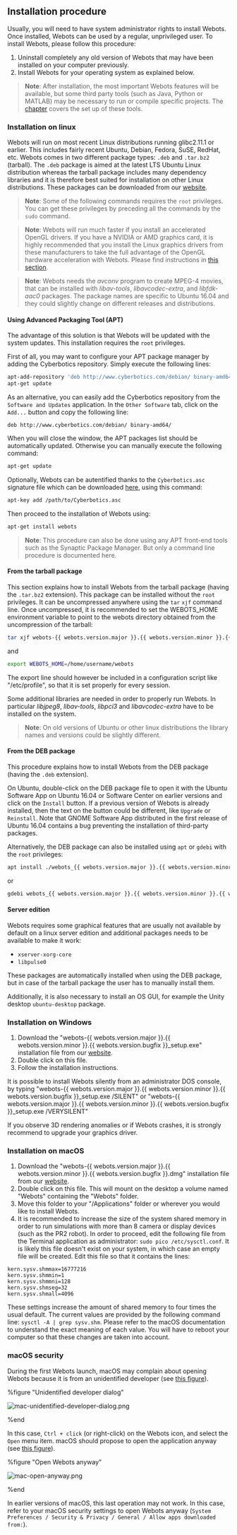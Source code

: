 ## Installation procedure

Usually, you will need to have system administrator rights to install Webots. Once installed, Webots can be used by a regular, unprivileged user. To install Webots, please follow this procedure:

1. Uninstall completely any old version of Webots that may have been installed on
your computer previously.
2. Install Webots for your operating system as explained below.

> **Note**:
After installation, the most important Webots features will be available, but
some third party tools (such as Java, Python or MATLAB) may be
necessary to run or compile specific projects. The
[chapter](language-setup.md) covers the set up of these tools.

### Installation on linux

Webots will run on most recent Linux distributions running glibc2.11.1 or
earlier. This includes fairly recent Ubuntu, Debian, Fedora, SuSE, RedHat, etc.
Webots comes in two different package types: `.deb` and `.tar.bz2` (tarball).
The `.deb` package is aimed at the latest LTS Ubuntu Linux distribution whereas the
tarball package includes many dependency libraries and it is therefore best
suited for installation on other Linux distributions. These packages can be
downloaded from our [website](http://www.cyberbotics.com/linux).

> **Note**:
Some of the following commands requires the `root` privileges. You can get these
privileges by preceding all the commands by the `sudo` command.

<!-- -->

> **Note**:
Webots will run much faster if you install an accelerated OpenGL drivers. If you
have a NVIDIA or AMD graphics card, it is highly recommended that you install
the Linux graphics drivers from these manufacturers to take the full advantage
of the OpenGL hardware acceleration with Webots. Please find instructions in
[this section](verifying-your-graphics-driver-installation.md).

<!-- -->

> **Note**:
Webots needs the *avconv* program to create MPEG-4 movies, that can be installed
with *libav-tools*, *libavcodec-extra*, and *libfdk-aac0* packages.
The package names are specific to Ubuntu 16.04 and they could slightly change on different releases and distributions.

#### Using Advanced Packaging Tool (APT)

The advantage of this solution is that Webots will be updated with the system
updates. This installation requires the `root` privileges.

First of all, you may want to configure your APT package manager by adding the Cyberbotics repository.
Simply execute the following lines:

```sh
apt-add-repository 'deb http://www.cyberbotics.com/debian/ binary-amd64/'
apt-get update
```

As an alternative, you can easily add the Cyberbotics repository from the
`Software and Updates` application.
In the `Other Software` tab, click on the `Add...` button and copy the following line:

```text
deb http://www.cyberbotics.com/debian/ binary-amd64/
```

When you will close the window, the APT packages list should be automatically updated.
Otherwise you can manually execute the following command:

```sh
apt-get update
```

Optionally, Webots can be autentified thanks to the `Cyberbotics.asc` signature
file which can be downloaded [here](http://www.cyberbotics.com/linux), using
this command:

```sh
apt-key add /path/to/Cyberbotics.asc
```

Then proceed to the installation of Webots using:

```sh
apt-get install webots
```

> **Note**:
This procedure can also be done using any APT front-end tools such as the
Synaptic Package Manager. But only a command line procedure is documented here.

#### From the tarball package

This section explains how to install Webots from the tarball package (having the
`.tar.bz2` extension). This package can be installed without the `root`
privileges. It can be uncompressed anywhere using the `tar` `xjf` command line.
Once uncompressed, it is recommended to set the WEBOTS\_HOME environment
variable to point to the webots directory obtained from the uncompression of the
tarball:

```sh
tar xjf webots-{{ webots.version.major }}.{{ webots.version.minor }}.{{ webots.version.bugfix }}-x86-64.tar.bz2
```

and

```sh
export WEBOTS_HOME=/home/username/webots
```

The export line should however be included in a configuration script like
"/etc/profile", so that it is set properly for every session.

Some additional libraries are needed in order to properly run Webots. In
particular *libjpeg8*, *libav-tools*, *libpci3* and *libavcodec-extra* have
to be installed on the system.

> **Note**:
On old versions of Ubuntu or other linux distributions the library names and versions could be slightly different.

#### From the DEB package

This procedure explains how to install Webots from the DEB package (having the
`.deb` extension).

On Ubuntu, double-click on the DEB package file to open it with the Ubuntu Software App on Ubuntu 16.04 or Software Center on earlier versions and click on the `Install` button.
If a previous version of Webots is already installed, then the text on the button could be different, like `Upgrade` or `Reinstall`.
Note that GNOME Software App distributed in the first release of Ubuntu 16.04 contains a bug preventing the installation of third-party packages.

Alternatively, the DEB package can also be installed using `apt` or `gdebi` with the `root` privileges:

```sh
apt install ./webots_{{ webots.version.major }}.{{ webots.version.minor }}.{{ webots.version.bugfix }}_amd64.deb
```

or

```sh
gdebi webots_{{ webots.version.major }}.{{ webots.version.minor }}.{{ webots.version.bugfix }}_amd64.deb
```

#### Server edition

Webots requires some graphical features that are usually not available by default on a linux server edition and additional packages needs to be available to make it work:
* `xserver-xorg-core`
* `libpulse0`

These packages are automatically installed when using the DEB package, but in case of the tarball package the user has to manually install them.

Additionally, it is also necessary to install an OS GUI, for example the Unity desktop `ubuntu-desktop` package.

### Installation on Windows

1. Download the "webots-{{ webots.version.major }}.{{ webots.version.minor }}.{{
webots.version.bugfix }}\_setup.exe" installation file from our [website](http://www.cyberbotics.com/windows).
2. Double click on this file.
3. Follow the installation instructions.

It is possible to install Webots silently from an administrator DOS console, by
typing "webots-{{ webots.version.major }}.{{ webots.version.minor }}.{{
webots.version.bugfix }}\_setup.exe /SILENT" or "webots-{{ webots.version.major
}}.{{ webots.version.minor }}.{{ webots.version.bugfix }}\_setup.exe
/VERYSILENT"

If you observe 3D rendering anomalies or if Webots crashes, it is strongly
recommend to upgrade your graphics driver.

### Installation on macOS

1. Download the "webots-{{ webots.version.major }}.{{ webots.version.minor }}.{{
webots.version.bugfix }}.dmg" installation file from our [website](http://www.cyberbotics.com/macosx).
2. Double click on this file. This will mount on the desktop a volume named
"Webots" containing the "Webots" folder.
3. Move this folder to your "/Applications" folder or wherever you would like to
install Webots.
4. It is recommended to increase the size of the system shared memory in order to run simulations with more than 8 camera or display devices (such as the PR2 robot). In order to proceed, edit the following file from the Terminal application as administrator: `sudo pico /etc/sysctl.conf`. It is likely this file doesn't exist on your system, in which case an empty file will be created. Edit this file so that it contains the lines:
```
kern.sysv.shmmax=16777216
kern.sysv.shmmin=1
kern.sysv.shmmni=128
kern.sysv.shmseg=32
kern.sysv.shmall=4096
```
These settings increase the amount of shared memory to four times the usual default. The current values are provided by the following command line: `sysctl -A | grep sysv.shm`. Please refer to the macOS documentation to understand the exact meaning of each value. You will have to reboot your computer so that these changes are taken into account.

### macOS security

During the first Webots launch, macOS may complain about opening Webots because it is from an unidentified developer
(see [this figure](#unidentified-developer-dialog)).

%figure "Unidentified developer dialog"

![mac-unidentified-developer-dialog.png](images/mac-unidentified-developer-dialog.png)

%end

In this case, `Ctrl + click` (or right-click) on the Webots icon, and select the `Open` menu item.
macOS should propose to open the application anyway
(see [this figure](#unidentified-developer-dialog)).

%figure "Open Webots anyway"

![mac-open-anyway.png](images/mac-open-anyway.png)

%end

In earlier versions of macOS, this last operation may not work.
In this case, refer to your macOS security settings to open Webots anyway
(`System Preferences / Security & Privacy / General / Allow apps downloaded from:`).
